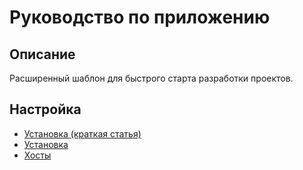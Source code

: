 Руководство по приложению
===

## Описание

Расширенный шаблон для быстрого старта разработки проектов.

## Настройка

* [Установка (краткая статья)](https://github.com/yii2bundle/yii2-application-template/blob/master/src/common/guide/ru/install-short.md)
* [Установка](https://github.com/yii2bundle/yii2-application-template/blob/master/src/common/guide/ru/install.md)
* [Хосты](host.md)
